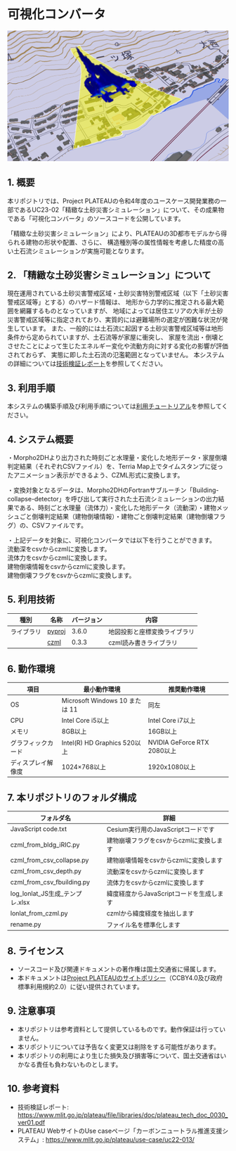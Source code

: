 # 可視化コンバータ <!-- OSSの対象物の名称を記載ください。分かりやすさを重視し、できるだけ日本語で命名ください。英語名称の場合は日本語説明を（）書きで併記ください。 -->

![概要](SampleImage.PNG) <!-- OSSの対象物のスクリーンショット（画面表示がない場合にはイメージ画像）を貼り付けください -->

## 1. 概要 <!-- 本リポジトリでOSS化しているソフトウェア・ライブラリについて1文で説明を記載ください -->
本リポジトリでは、Project PLATEAUの令和4年度のユースケース開発業務の一部であるUC23-02「精緻な土砂災害シミュレーション」について、その成果物である「可視化コンバータ」のソースコードを公開しています。

「精緻な土砂災害シミュレーション」により、PLATEAUの3D都市モデルから得られる建物の形状や配置、さらに、
構造種別等の属性情報を考慮した精度の高い土石流シミュレーションが実施可能となります。

## 2. 「精緻な土砂災害シミュレーション」について <!-- 「」内にユースケース名称を記載ください。本文は以下のサンプルを参考に記載ください。URLはアクセンチュアにて設定しますので、サンプルそのままでOKです。 -->
現在運用されている土砂災害警戒区域・土砂災害特別警戒区域（以下「土砂災害警戒区域等」とする）のハザード情報は、
地形から力学的に推定される最大範囲を網羅するものとなっていますが、
地域によっては居住エリアの大半が土砂災害警戒区域等に指定されており、実質的には避難場所の選定が困難な状況が発生しています。
また、一般的には土石流に起因する土砂災害警戒区域等は地形条件から定められていますが、土石流等が家屋に衝突し、
家屋を流出・倒壊とさせたことによって生じたエネルギー変化や流動方向に対する変化の影響が評価されておらず、
実態に即した土石流の氾濫範囲となっていません。
本システムの詳細については[技術検証レポート](https://www.mlit.go.jp/plateau/file/libraries/doc/plateau_tech_doc_0030_ver01.pdf)を参照してください。

## 3. 利用手順 <!-- 下記の通り、GitHub Pagesへリンクを記載ください。URLはアクセンチュアにて設定しますので、サンプルそのままでOKです。 -->
本システムの構築手順及び利用手順については[利用チュートリアル](https://r5-plateau-acn.github.io/SolarPotential/)を参照してください。

## 4. システム概要 <!-- OSS化対象のシステムが有する機能を記載ください。 -->
・Morpho2DHより出力された時刻ごと水理量・変化した地形データ・家屋倒壊判定結果（それぞれCSVファイル）を、Terria Map上でタイムスタンプに従ったアニメーション表示ができるよう、CZML形式に変換します。  
  
・変換対象となるデータは、Morpho2DHのFortranサブルーチン「Building-collapse-detector」を呼び出して実行された土石流シミュレーションの出力結果である、時刻ごと水理量（流体力）・変化した地形データ（流動深）・建物メッシュごと倒壊判定結果（建物倒壊情報）・建物ごと倒壊判定結果（建物倒壊フラグ）の、CSVファイルです。  
  
・上記データを対象に、可視化コンバータでは以下を行うことができます。  
  流動深をcsvからczmlに変換します。  
  流体力をcsvからczmlに変換します。  
  建物倒壊情報をcsvからczmlに変換します。  
  建物倒壊フラグをcsvからczmlに変換します。  

## 5. 利用技術

| 種別              | 名称   | バージョン | 内容 |
| ----------------- | --------|-------------|-----------------------------|
| ライブラリ      | [pyproj](https://pyproj4.github.io/pyproj/stable/) | 3.6.0 | 地図投影と座標変換ライブラリ |
|       | [czml](https://github.com/cleder/czml) | 0.3.3 | czml読み書きライブラリ |

## 6. 動作環境 <!-- 動作環境についての仕様を記載ください。 -->
| 項目               | 最小動作環境                                                                                                                                                                                                                                                                                                                                    | 推奨動作環境                   | 
| ------------------ | ----------------------------------------------------------------------------------------------------------------------------------------------------------------------------------------------------------------------------------------------------------------------------------------------------------------------------------------------- | ------------------------------ | 
| OS                 | Microsoft Windows 10 または 11                                                                                                                                                                                                                                                                                                                  |  同左 | 
| CPU                | Intel Core i5以上                                                                                                                                                                                                                                                                                                                               | Intel Core i7以上              | 
| メモリ             | 8GB以上                                                                                                                                                                                                                                                                                                                                         | 16GB以上                        | 
| グラフィックカード             | Intel(R) HD Graphics 520以上                                                                                                                                                                                                                                                                                                                                         | NVIDIA GeForce RTX 2080以上                        | 
| ディスプレイ解像度 | 1024×768以上                                                                                                                                                                                                                                                                                                                                    |  1920x1080以上                   | 

## 7. 本リポジトリのフォルダ構成 <!-- 本GitHub上のソースファイルの構成を記載ください。 -->
| フォルダ名 |　詳細 |
|-|-|
| JavaScript code.txt | Cesium実行用のJavaScriptコードです |
| czml_from_bldg_iRIC.py | 建物崩壊フラグをcsvからczmlに変換します |
| czml_from_csv_collapse.py | 建物崩壊情報をcsvからczmlに変換します |
| czml_from_csv_depth.py | 流動深をcsvからczmlに変換します |
| czml_from_csv_fbuilding.py | 流体力をcsvからczmlに変換します |
| log_lonlat_JS生成_テンプレ.xlsx | 緯度経度からJavaScriptコードを生成します |
| lonlat_from_czml.py | czmlから緯度経度を抽出します |
| rename.py | ファイル名を標準化します |

## 8. ライセンス <!-- 変更せず、そのまま使うこと。 -->

- ソースコード及び関連ドキュメントの著作権は国土交通省に帰属します。
- 本ドキュメントは[Project PLATEAUのサイトポリシー](https://www.mlit.go.jp/plateau/site-policy/)（CCBY4.0及び政府標準利用規約2.0）に従い提供されています。

## 9. 注意事項 <!-- 変更せず、そのまま使うこと。 -->

- 本リポジトリは参考資料として提供しているものです。動作保証は行っていません。
- 本リポジトリについては予告なく変更又は削除をする可能性があります。
- 本リポジトリの利用により生じた損失及び損害等について、国土交通省はいかなる責任も負わないものとします。

## 10. 参考資料 <!-- 技術検証レポートのURLはアクセンチュアにて記載します。 -->
- 技術検証レポート: https://www.mlit.go.jp/plateau/file/libraries/doc/plateau_tech_doc_0030_ver01.pdf
- PLATEAU WebサイトのUse caseページ「カーボンニュートラル推進支援システム」: https://www.mlit.go.jp/plateau/use-case/uc22-013/
